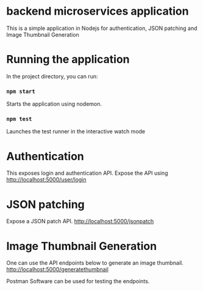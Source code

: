# backend microservices application

This is a simple application in Nodejs for authentication, JSON patching and Image Thumbnail Generation

# Running the application
In the project directory, you can run:

### `npm start` 
Starts the application using nodemon. 
### `npm test` 
Launches the test runner in the interactive watch mode

# Authentication
This exposes login and authentication API. 
Expose the API using [http://localhost:5000/user/login](http://localhost:5000/user/login) 

# JSON patching
Expose a JSON patch API. 
[http://localhost:5000/jsonpatch](http://localhost:5000/jsonpatch) 

# Image Thumbnail Generation
One can use the API endpoints below to generate an image thumbnail.
[http://localhost:5000/generatethumbnail](http://localhost:5000/generatethumbnail) 

Postman Software can be used for testing the endpoints. 